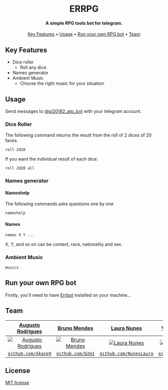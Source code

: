 <h1 align="center">
  <br>
  ERRPG
  <br>
</h1>
<h4 align="center">A simple RPG tools bot for telegram.</h4>

<p align="center">
  <a href="#key-features">Key Features</a> •
  <a href="#usage">Usage</a> •
  <a href="#run-your-own-rpg-bot">Run your own RPG bot</a> •
  <a href="#team">Team</a>
  
</p>

## Key Features

* Dice roller
  - Roll any dice
* Names generator
* Ambient Music
  - Choose the right music for your situation
   
## Usage

Send messages to [@pi20182_atp_bot](https://t.me/pi20182_atp_bot) with your telegram account.

### Dice Roller

The following command returns the result from the roll of 2 dices of 20 faces:

```
roll 2d20
```
If you want the individual result of each dice:

```
roll 2d20 all
```

### Names generator

#### Nameshelp

The following commands asks questions one by one

```
nameshelp
```
  
#### Names

```
names X Y ...
```
X, Y, and so on can be context, race, nationality and sex. 

### Ambient Music

```
musics
```

## Run your own RPG bot

Firstly, you'll need to have [Errbot](http://errbot.io/en/latest/user_guide/setup.html) installed on your machine...

## Team

| <a href="https://github.com/Akaze9" target="_blank">**Augusto Rodrigues**</a> | <a href="https://github.com/Akaze9" target="_blank">**Bruno Mendes**</a> | <a href="https://github.com/NunesLaura" target="_blank">**Laura Nunes**</a> | <a href="https://github.com/damasion" target="_blank">**Vinicius Damasio**</a> |
| :---: |:---:| :---:| :---:|
| [![Augusto Rodrigues](https://avatars1.githubusercontent.com/u/39605868?&v=4?s=200)](https://github.com/Akaze9)    | [![Bruno Mendes](https://avatars1.githubusercontent.com/u/44903538?v=4&s=200)](https://github.com/b2m1) | [![Laura Nunes](https://avatars1.githubusercontent.com/u/45634450?&v=4?s=200)](https://github.com/NunesLaura)  | [![Vinicius Damasio](https://avatars3.githubusercontent.com/u/45634335?v=4?s=200)](https://github.com/damasion)  |
| <a href="https://github.com/Akaze9" target="_blank">`github.com/Akaze9`</a> | <a href="https://github.com/b2m1" target="_blank">`github.com/b2m1`</a> | <a href="https://github.com/NunesLaura" target="_blank">`github.com/NunesLaura`</a> | <a href="https://github.com/damasion" target="_blank">`github.com/damasion`</a> |


## License

[MIT license](https://github.com/Akaze9/errpg/blob/master/LICENSE)
